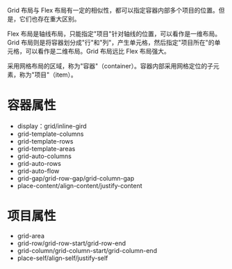 Grid 布局与 Flex 布局有一定的相似性，都可以指定容器内部多个项目的位置。但是，它们也存在重大区别。

Flex 布局是轴线布局，只能指定"项目"针对轴线的位置，可以看作是一维布局。Grid 布局则是将容器划分成"行"和"列"，产生单元格，然后指定"项目所在"的单元格，可以看作是二维布局。Grid 布局远比 Flex 布局强大。

采用网格布局的区域，称为"容器"（container）。容器内部采用网格定位的子元素，称为"项目"（item）。


# 容器属性

- display：grid/inline-gird
- grid-template-columns
- grid-template-rows
- grid-template-areas
- grid-auto-columns
- grid-auto-rows
- grid-auto-flow
- grid-gap/grid-row-gap/grid-column-gap
- place-content/align-content/justify-content

# 项目属性
- grid-area
- grid-row/grid-row-start/grid-row-end
- grid-column/grid-column-start/grid-column-end
- place-self/align-self/justify-self
